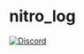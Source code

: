 # nitro_log

[![Discord](https://img.shields.io/discord/701531356609511555)](https://discord.gg/sC5Ggn27s6)
